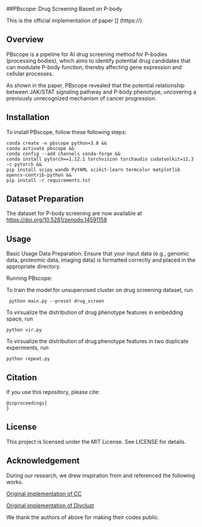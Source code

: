 ##PBscope: Drug Screening Based on P-body

This is the official implementation of paper []
(https://).

## Overview
PBscope is a pipeline for AI drug screening method for P-bodies (processing bodies), which aims to identify potential drug candidates that can modulate P-body function, thereby affecting gene expression and cellular processes.

As shown in the paper, PBscope revealed that the potential relationship between JAK/STAT signaling pathway and P-body phenotype, uncovering a previously unrecognized mechanism of cancer progression.


## Installation
To install PBscope, follow these following steps:

```
conda create -n pbscope python=3.8 &&
conda activate pbscope &&
conda config --add channels conda-forge &&
conda install pytorch==1.12.1 torchvision torchaudio cudatoolkit=11.3 -c pytorch &&
pip install scipy wandb PyYAML scikit-learn termcolor matplotlib opencv-contrib-python &&
pip install -r requirements.txt
```

## Dataset Preparation
The dataset for P-body screening are now available at https://doi.org/10.5281/zenodo.14591158

## Usage

Basic Usage
Data Preparation:
Ensure that your input data (e.g., genomic data, proteomic data, imaging data) is formatted correctly and placed in the appropriate directory.

Running PBscope:

To train the model for unsupervised cluster on drug screening dataset, run
```
 python main.py --preset drug_screen
```
To virsualize the distribution of drug phenotype features in embedding space, run
```
python vir.py
```
To virsualize the distribution of drug phenotype features in two duplicate experiments, run
```
python repeat.py
```

## Citation
If you use this repository, please cite:
```
@inproceedings{
}
```

## License

This project is licensed under the MIT License. See LICENSE for details.

## Acknowledgement

During our research, we drew inspiration from and referenced the following works. 

[Original implementation of CC](https://github.com/Yunfan-Li/Contrastive-Clustering)

[Original implementation of Divclust](https://github.com/ManiadisG/DivClust)

We thank the authors of above for making their codes public.
